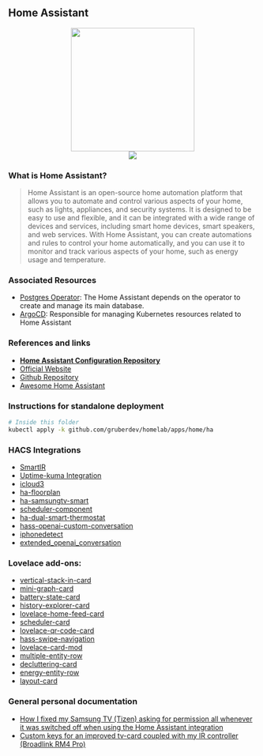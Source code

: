## Home Assistant

<p align="center">
  <img width="250" height="250" src="https://upload.wikimedia.org/wikipedia/commons/thumb/6/6e/Home_Assistant_Logo.svg/1200px-Home_Assistant_Logo.svg.png" />
  <br />
  <img src="https://img.shields.io/github/v/release/home-assistant/core?label=Latest%20Version&logo=github&style=for-the-badge" />
</p>

### What is Home Assistant?

> Home Assistant is an open-source home automation platform that allows you to automate and control various aspects of your home, such as lights, appliances, and security systems. It is designed to be easy to use and flexible, and it can be integrated with a wide range of devices and services, including smart home devices, smart speakers, and web services. With Home Assistant, you can create automations and rules to control your home automatically, and you can use it to monitor and track various aspects of your home, such as energy usage and temperature.

### Associated Resources

- [Postgres Operator][operator-uri]:
The Home Assistant depends on the operator to create and manage its main database.
- [ArgoCD][argo-uri]: Responsible for managing Kubernetes resources related to Home Assistant

### References and links

- **[Home Assistant Configuration Repository][own-ha-uri]**
- [Official Website][website-uri]
- [Github Repository][github-uri]
- [Awesome Home Assistant][awesome-uri]

### Instructions for standalone deployment

```bash
# Inside this folder
kubectl apply -k github.com/gruberdev/homelab/apps/home/ha
```

### HACS Integrations

- [SmartIR][smartir-uri]
- [Uptime-kuma Integration][uptime-kuma]
- [icloud3][icloud3-uri]
- [ha-floorplan][ha-floorplan]
- [ha-samsungtv-smart][ha-samsungtv-smart]
- [scheduler-component][scheduler-component]
- [ha-dual-smart-thermostat][ha-dual-smart-thermostat]
- [hass-openai-custom-conversation][hass-openai-custom-conversation]
- [iphonedetect][iphonedetect]
- [extended_openai_conversation][extended-ai]

### Lovelace add-ons:

- [vertical-stack-in-card][vertical-stack-uri]
- [mini-graph-card][mini-graph-uri]
- [battery-state-card][battery-uri]
- [history-explorer-card][history-card]
- [lovelace-home-feed-card][lovelace-home-feed-card]
- [scheduler-card][scheduler-card]
- [lovelace-qr-code-card][lovelace-qr-code-card]
- [hass-swipe-navigation][hass-swipe-navigation]
- [lovelace-card-mod][lovelace-card-mod]
- [multiple-entity-row][multiple-entity-row]
- [decluttering-card][decluttering-card]
- [energy-entity-row][energy-entity-row]
- [layout-card][layout-card]

### General personal documentation

- [How I fixed my Samsung TV (Tizen) asking for permission all whenever it was switched off when using the Home Assistant integration][ha-samsung-uri]
- [Custom keys for an improved tv-card coupled with my IR controller (Broadlink RM4 Pro)][broadlink-custom-uri]

[own-ha-uri]: https://github.com/gruberdev/homeassistant
[website-uri]: https://www.home-assistant.io/
[github-uri]: https://github.com/home-assistant
[operator-uri]: https://github.com/gruberdev/homelab/tree/main/apps/data/postgres
[argo-uri]: https://github.com/gruberdev/homelab/tree/main/apps/argocd
[awesome-uri]: https://github.com/frenck/awesome-home-assistant

[smartir-uri]: https://github.com/smartHomeHub/SmartIR
[uptime-kuma]: https://github.com/meichthys/uptime_kuma
[icloud3-uri]: https://github.com/gcobb321/icloud3
[ha-floorplan]: https://github.com/ExperienceLovelace/ha-floorplan
[ha-samsungtv-smart]: https://github.com/ollo69/ha-samsungtv-smart
[scheduler-component]: https://github.com/nielsfaber/scheduler-component
[ha-dual-smart-thermostat]: https://github.com/swingerman/ha-dual-smart-thermostat
[hass-openai-custom-conversation]: https://github.com/drndos/hass-openai-custom-conversation
[iphonedetect]: https://github.com/mudape/iphonedetect
[extended-ai]: https://github.com/jekalmin/extended_openai_conversation

[vertical-stack-uri]: https://github.com/ofekashery/vertical-stack-in-card
[mini-graph-uri]: https://github.com/kalkih/mini-graph-card
[battery-uri]: https://github.com/maxwroc/battery-state-card
[history-card]: https://github.com/alexarch21/history-explorer-card
[lovelace-home-feed-card]: https://github.com/gadgetchnnel/lovelace-home-feed-card
[scheduler-card]: https://github.com/nielsfaber/scheduler-card
[lovelace-qr-code-card]: https://github.com/igor-panteleev/lovelace-qr-code-card
[hass-swipe-navigation]: https://github.com/zanna-37/hass-swipe-navigation
[lovelace-card-mod]: https://github.com/thomasloven/lovelace-card-mod
[multiple-entity-row]: https://github.com/benct/lovelace-multiple-entity-row
[decluttering-card]: https://github.com/custom-cards/decluttering-card
[energy-entity-row]: https://github.com/zeronounours/lovelace-energy-entity-row
[layout-card]: https://github.com/thomasloven/lovelace-layout-card

[ha-samsung-uri]: https://github.com/home-assistant/core/issues/70777
[broadlink-custom-uri]: https://github.com/usernein/tv-card/blob/c8f0a76424844772934613d45691d9b3860ff36b/README.md?plain=1#L88-L130